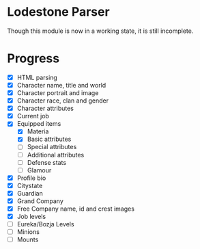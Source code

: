 # Lodestone Parser
Though this module is now in a working state, it is still incomplete.

# Progress
- [x] HTML parsing
- [x] Character name, title and world
- [x] Character portrait and image
- [x] Character race, clan and gender
- [x] Character attributes
- [x] Current job
- [x] Equipped items
	- [x] Materia
	- [x] Basic attributes
	- [ ] Special attributes
	- [ ] Additional attributes
	- [ ] Defense stats
	- [ ] Glamour
- [x] Profile bio
- [x] Citystate
- [x] Guardian
- [x] Grand Company
- [x] Free Company name, id and crest images
- [x] Job levels
- [ ] Eureka/Bozja Levels
- [ ] Minions
- [ ] Mounts